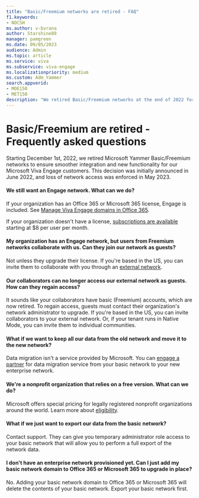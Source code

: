 ```yaml
---
title: "Basic/Freemium networks are retired - FAQ"
f1.keywords:
- NOCSH
ms.author: v-bvrana
author: Starshine89
manager: pamgreen
ms.date: 09/05/2023
audience: Admin
ms.topic: article
ms.service: viva
ms.subservice: viva-engage
ms.localizationpriority: medium
ms.custom: Adm_Yammer
search.appverid: 
- MOE150
- MET150
description: "We retired Basic/Freemium networks at the end of 2022 for smoother integration and new functionality for our customers."
---
```


# Basic/Freemium are retired - Frequently asked questions

Starting December 1st, 2022, we retired Microsoft Yammer Basic/Freemium networks to ensure smoother integration and new functionality for our Microsoft Viva Engage customers. This decision was initially announced in June 2022, and loss of network access was enforced in May 2023.

#### We still want an Engage network. What can we do?

If your organization has an Office 365 or Microsoft 365 license, Engage is included. See [Manage Viva Engage domains in Office 365](../configure-your-viva-engage-network/manage-viva-engage-domains.md).

If your organization doesn't have a license, [subscriptions are available](
https://www.microsoft.com/microsoft-365/compare-microsoft-365-enterprise-plans?rtc=1) starting at $8 per user per month.

#### My organization has an Engage network, but users from Freemium networks collaborate with us. Can they join our network as guests?

Not unless they upgrade their license. If you're based in the US, you can invite them to collaborate with you through an [external network](../work-with-external-users/create-and-manage-an-external-network.md).

#### Our collaborators can no longer access our external network as guests. How can they regain access?

It sounds like your collaborators have basic (Freemium) accounts, which are now retired. To regain access, guests must contact their organization's network administrator to upgrade. If you're based in the US, you can invite collaborators to your external network. Or, if your tenant runs in Native Mode, you can invite them to individual communities.

#### What if we want to keep all our data from the old network and move it to the new network?

Data migration isn't a service provided by Microsoft. You can [engage a partner](https://go.microsoft.com/fwlink/p/?LinkID=862345&clcid=0x409&culture=en-us&country=US) for data migration service from your basic network to your new enterprise network.

#### We're a nonprofit organization that relies on a free version. What can we do?

Microsoft offers special pricing for legally registered nonprofit organizations around the world. Learn more about [eligibility](https://www.microsoft.com/nonprofits/eligibility?activetab=pivot1%3aprimaryr4).

#### What if we just want to export our data from the basic network?

Contact support. They can give you temporary administrator role access to your basic network that will allow you to perform a full export of the network data.

#### I don't have an enterprise network provisioned yet. Can I just add my basic network domain to Office 365 or Microsoft 365 to upgrade in place?

No. Adding your basic network domain to Office 365 or Microsoft 365 will delete the contents of your basic network. Export your basic network first. 